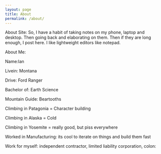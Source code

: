 ```yaml
---
layout: page
title: About
permalink: /about/
---
```

About Site:
So, I have a habit of taking notes on my phone, laptop and desktop. Then going back and elaborating on them. Then if they are long enough, I post here. I like lightweight editors like notepad. 

About Me:

Name:Ian

Livein: Montana

Drive: Ford Ranger

Bachelor of: Earth Science

Mountain Guide: Beartooths

Climbing in Patagonia = Character building

Climbing in Alaska = Cold

Climbing in Yosemite = really good, but piss everywhere

Worked in Manufacturing: its cool to iterate on things and build them fast

Work for myself: independent contractor, limited liability corporation, colon:


